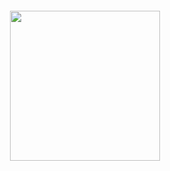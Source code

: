 <div align="center">
	<br>
	<br>
	<br>
	<br>
	<img src="https://github.com/11ume/11ume/blob/master/sad.gif?raw=true" width="240" height="240">
	<br>
	<br>
	<br>
	<br>
</div>
